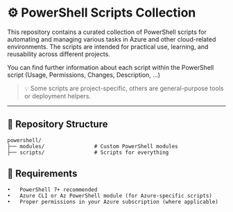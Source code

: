 # ⚙️ PowerShell Scripts Collection

This repository contains a curated collection of PowerShell scripts for automating and managing various tasks in Azure and other cloud-related environments. The scripts are intended for practical use, learning, and reusability across different projects.

You can find further information about each script within the PowerShell script (Usage, Permissions, Changes, Description, ...)

> 💡 Some scripts are project-specific, others are general-purpose tools or deployment helpers.

---

## 📁 Repository Structure

```plaintext
powershell/
├── modules/                # Custom PowerShell modules
├── scripts/                # Scripts for everything
```

## 📌 Requirements

	•	PowerShell 7+ recommended
	•	Azure CLI or Az PowerShell module (for Azure-specific scripts)
	•	Proper permissions in your Azure subscription (where applicable)